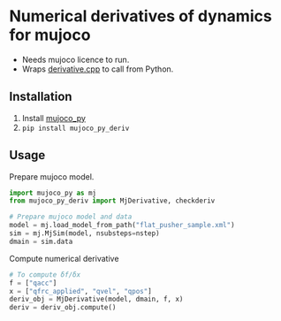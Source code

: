 # Numerical derivatives of dynamics for mujoco

* Needs mujoco licence to run.
* Wraps [derivative.cpp](http://www.mujoco.org/book/programming.html#saDerivative) to call from Python.

## Installation

1. Install [mujoco_py](https://github.com/openai/mujoco-py/)
2. `pip install mujoco_py_deriv`

## Usage

Prepare mujoco model.

``` python
import mujoco_py as mj
from mujoco_py_deriv import MjDerivative, checkderiv

# Prepare mujoco model and data
model = mj.load_model_from_path("flat_pusher_sample.xml")
sim = mj.MjSim(model, nsubsteps=nstep)
dmain = sim.data

```

Compute numerical derivative

``` python
# To compute δf/δx
f = ["qacc"]
x = ["qfrc_applied", "qvel", "qpos"]
deriv_obj = MjDerivative(model, dmain, f, x)
deriv = deriv_obj.compute()
```


